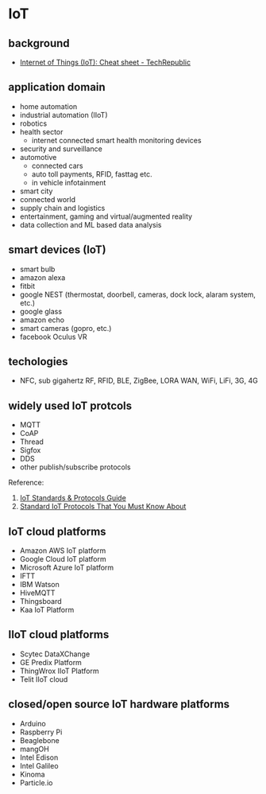 # IoT

## background
- [Internet of Things (IoT): Cheat sheet - TechRepublic](https://www.techrepublic.com/article/internet-of-things-iot-cheat-sheet/)


## application domain
- home automation
- industrial automation (IIoT)
- robotics
- health sector
  - internet connected smart health monitoring devices
- security and surveillance
- automotive
  - connected cars
  - auto toll payments, RFID, fasttag etc.
  - in vehicle infotainment
- smart city
- connected world
- supply chain and logistics
- entertainment, gaming and virtual/augmented reality
- data collection and ML based data analysis
  
  
## smart devices (IoT)
- smart bulb
- amazon alexa
- fitbit
- google NEST (thermostat, doorbell, cameras, dock lock, alaram system, etc.)
- google glass
- amazon echo
- smart cameras (gopro, etc.)
- facebook Oculus VR

## techologies
- NFC, sub gigahertz RF, RFID, BLE, ZigBee, LORA WAN, WiFi, LiFi, 3G, 4G
 

## widely used IoT protcols
- MQTT
- CoAP
- Thread
- Sigfox
- DDS
- other publish/subscribe protocols

Reference: 
1. [IoT Standards & Protocols Guide](https://www.postscapes.com/internet-of-things-protocols/)
2. [Standard IoT Protocols That You Must Know About](https://www.ubuntupit.com/top-15-standard-iot-protocols-that-you-must-know-about/)

## IoT cloud platforms
- Amazon AWS IoT platform
- Google Cloud IoT platform
- Microsoft Azure IoT platform
- IFTT
- IBM Watson
- HiveMQTT
- Thingsboard
- Kaa IoT Platform

## IIoT cloud platforms
- Scytec DataXChange
- GE Predix Platform
- ThingWrox IIoT Platform
- Telit IIoT cloud

## closed/open source IoT hardware platforms
- Arduino
- Raspberry Pi
- Beaglebone
- mangOH
- Intel Edison
- Intel Galileo
- Kinoma
- Particle.io


